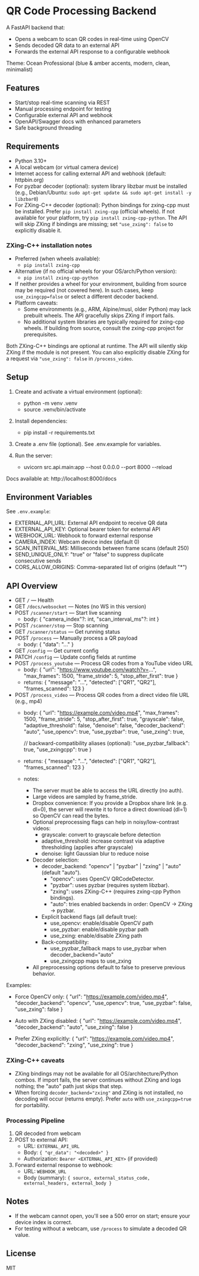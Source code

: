 # QR Code Processing Backend

A FastAPI backend that:
- Opens a webcam to scan QR codes in real-time using OpenCV
- Sends decoded QR data to an external API
- Forwards the external API response to a configurable webhook

Theme: Ocean Professional (blue & amber accents, modern, clean, minimalist)

## Features

- Start/stop real-time scanning via REST
- Manual processing endpoint for testing
- Configurable external API and webhook
- OpenAPI/Swagger docs with enhanced parameters
- Safe background threading

## Requirements

- Python 3.10+
- A local webcam (or virtual camera device)
- Internet access for calling external API and webhook (default: httpbin.org)
- For pyzbar decoder (optional): system library libzbar must be installed (e.g., Debian/Ubuntu: `sudo apt-get update && sudo apt-get install -y libzbar0`)
- For ZXing-C++ decoder (optional): Python bindings for zxing-cpp must be installed. Prefer `pip install zxing-cpp` (official wheels). If not available for your platform, try `pip install zxing-cpp-python`. The API will skip ZXing if bindings are missing; set `"use_zxing": false` to explicitly disable it.

### ZXing-C++ installation notes

- Preferred (when wheels available):
  - `pip install zxing-cpp`
- Alternative (if no official wheels for your OS/arch/Python version):
  - `pip install zxing-cpp-python`
- If neither provides a wheel for your environment, building from source may be required (not covered here). In such cases, keep `use_zxingcpp=false` or select a different decoder backend.
- Platform caveats:
  - Some environments (e.g., ARM, Alpine/musl, older Python) may lack prebuilt wheels. The API gracefully skips ZXing if import fails.
  - No additional system libraries are typically required for zxing-cpp wheels. If building from source, consult the zxing-cpp project for prerequisites.

Both ZXing-C++ bindings are optional at runtime. The API will silently skip ZXing if the module is not present. You can also explicitly disable ZXing for a request via `"use_zxing": false` in `/process_video`.

## Setup

1. Create and activate a virtual environment (optional):
   - python -m venv .venv
   - source .venv/bin/activate

2. Install dependencies:
   - pip install -r requirements.txt

3. Create a .env file (optional). See .env.example for variables.

4. Run the server:
   - uvicorn src.api.main:app --host 0.0.0.0 --port 8000 --reload

Docs available at: http://localhost:8000/docs

## Environment Variables

See `.env.example`:
- EXTERNAL_API_URL: External API endpoint to receive QR data
- EXTERNAL_API_KEY: Optional bearer token for external API
- WEBHOOK_URL: Webhook to forward external response
- CAMERA_INDEX: Webcam device index (default 0)
- SCAN_INTERVAL_MS: Milliseconds between frame scans (default 250)
- SEND_UNIQUE_ONLY: "true" or "false" to suppress duplicate consecutive sends
- CORS_ALLOW_ORIGINS: Comma-separated list of origins (default "*")

## API Overview

- GET `/` — Health
- GET `/docs/websocket` — Notes (no WS in this version)
- POST `/scanner/start` — Start live scanning
  - body: { "camera_index"?: int, "scan_interval_ms"?: int }
- POST `/scanner/stop` — Stop scanning
- GET `/scanner/status` — Get running status
- POST `/process` — Manually process a QR payload
  - body: { "data": "..." }
- GET `/config` — Get current config
- PATCH `/config` — Update config fields at runtime
- POST `/process_youtube` — Process QR codes from a YouTube video URL
  - body:
    {
      "url": "https://www.youtube.com/watch?v=...",
      "max_frames": 1500,
      "frame_stride": 5,
      "stop_after_first": true
    }
  - returns: { "message": "...", "detected": ["QR1", "QR2"], "frames_scanned": 123 }
- POST `/process_video` — Process QR codes from a direct video file URL (e.g., mp4)
  - body:
    {
      "url": "https://example.com/video.mp4",
      "max_frames": 1500,
      "frame_stride": 5,
      "stop_after_first": true,
      "grayscale": false,
      "adaptive_threshold": false,
      "denoise": false,
      "decoder_backend": "auto",
      "use_opencv": true,
      "use_pyzbar": true,
      "use_zxing": true,

      // backward-compatibility aliases (optional):
      "use_pyzbar_fallback": true,
      "use_zxingcpp": true
    }
  - returns: { "message": "...", "detected": ["QR1", "QR2"], "frames_scanned": 123 }
  - notes:
    - The server must be able to access the URL directly (no auth).
    - Large videos are sampled by frame_stride.
    - Dropbox convenience: If you provide a Dropbox share link (e.g. dl=0), the server will rewrite it to force a direct download (dl=1) so OpenCV can read the bytes.
    - Optional preprocessing flags can help in noisy/low-contrast videos:
      - grayscale: convert to grayscale before detection
      - adaptive_threshold: increase contrast via adaptive thresholding (applies after grayscale)
      - denoise: light Gaussian blur to reduce noise
    - Decoder selection:
      - decoder_backend: "opencv" | "pyzbar" | "zxing" | "auto" (default "auto").
        - "opencv": uses OpenCV QRCodeDetector.
        - "pyzbar": uses pyzbar (requires system libzbar).
        - "zxing": uses ZXing-C++ (requires zxing-cpp Python bindings).
        - "auto": tries enabled backends in order: OpenCV → ZXing → pyzbar.
      - Explicit backend flags (all default true):
        - use_opencv: enable/disable OpenCV path
        - use_pyzbar: enable/disable pyzbar path
        - use_zxing: enable/disable ZXing path
      - Back-compatibility:
        - use_pyzbar_fallback maps to use_pyzbar when decoder_backend="auto"
        - use_zxingcpp maps to use_zxing
    - All preprocessing options default to false to preserve previous behavior.

Examples:
- Force OpenCV only:
  {
    "url": "https://example.com/video.mp4",
    "decoder_backend": "opencv",
    "use_opencv": true,
    "use_pyzbar": false,
    "use_zxing": false
  }

- Auto with ZXing disabled:
  {
    "url": "https://example.com/video.mp4",
    "decoder_backend": "auto",
    "use_zxing": false
  }

- Prefer ZXing explicitly:
  {
    "url": "https://example.com/video.mp4",
    "decoder_backend": "zxing",
    "use_zxing": true
  }

### ZXing-C++ caveats
- ZXing bindings may not be available for all OS/architecture/Python combos. If import fails, the server continues without ZXing and logs nothing; the "auto" path just skips that step.
- When forcing `decoder_backend="zxing"` and ZXing is not installed, no decoding will occur (returns empty). Prefer `auto` with `use_zxingcpp=true` for portability.

### Processing Pipeline

1. QR decoded from webcam
2. POST to external API:
   - URL: `EXTERNAL_API_URL`
   - Body: `{ "qr_data": "<decoded>" }`
   - Authorization: `Bearer <EXTERNAL_API_KEY>` (if provided)
3. Forward external response to webhook:
   - URL: `WEBHOOK_URL`
   - Body (summary): `{ source, external_status_code, external_headers, external_body }`

## Notes

- If the webcam cannot open, you'll see a 500 error on start; ensure your device index is correct.
- For testing without a webcam, use `/process` to simulate a decoded QR value.

## License

MIT
